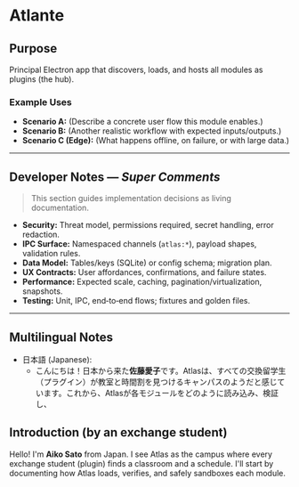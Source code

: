 # Atlante

## Purpose
Principal Electron app that discovers, loads, and hosts all modules as plugins (the hub).

### Example Uses
- **Scenario A:** (Describe a concrete user flow this module enables.)
- **Scenario B:** (Another realistic workflow with expected inputs/outputs.)
- **Scenario C (Edge):** (What happens offline, on failure, or with large data.)

---

## Developer Notes — *Super Comments*
> This section guides implementation decisions as living documentation.

- **Security:** Threat model, permissions required, secret handling, error redaction.
- **IPC Surface:** Namespaced channels (`atlas:*`), payload shapes, validation rules.
- **Data Model:** Tables/keys (SQLite) or config schema; migration plan.
- **UX Contracts:** User affordances, confirmations, and failure states.
- **Performance:** Expected scale, caching, pagination/virtualization, snapshots.
- **Testing:** Unit, IPC, end‑to‑end flows; fixtures and golden files.

---

## Multilingual Notes
- 日本語 (Japanese):
  - こんにちは！日本から来た**佐藤愛子**です。Atlasは、すべての交換留学生（プラグイン）が教室と時間割を見つけるキャンパスのようだと感じています。これから、Atlasが各モジュールをどのように読み込み、検証し、

## Introduction (by an exchange student)
Hello! I'm **Aiko Sato** from Japan. I see Atlas as the campus where every exchange student (plugin) finds a classroom and a schedule. I'll start by documenting how Atlas loads, verifies, and safely sandboxes each module.